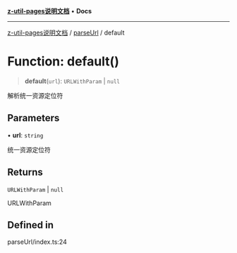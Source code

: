 [**z-util-pages说明文档**](../../README.md) • **Docs**

***

[z-util-pages说明文档](../../modules.md) / [parseUrl](../README.md) / default

# Function: default()

> **default**(`url`): `URLWithParam` \| `null`

解析统一资源定位符

## Parameters

• **url**: `string`

统一资源定位符

## Returns

`URLWithParam` \| `null`

URLWithParam

## Defined in

parseUrl/index.ts:24
